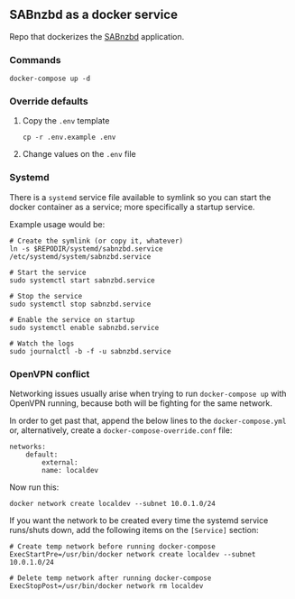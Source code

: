## SABnzbd as a docker service

Repo that dockerizes the [SABnzbd](https://sabnzbd.org/) application.

### Commands

    docker-compose up -d

### Override defaults

1. Copy the `.env` template  
    
    ```
    cp -r .env.example .env
    ```
    
1. Change values on the `.env` file

### Systemd 

There is a `systemd` service file available to symlink so you can start the docker container as a service; more specifically a startup service.

Example usage would be:

    # Create the symlink (or copy it, whatever)
    ln -s $REPODIR/systemd/sabnzbd.service /etc/systemd/system/sabnzbd.service

    # Start the service
    sudo systemctl start sabnzbd.service

    # Stop the service
    sudo systemctl stop sabnzbd.service

    # Enable the service on startup
    sudo systemctl enable sabnzbd.service

    # Watch the logs
    sudo journalctl -b -f -u sabnzbd.service

### OpenVPN conflict

Networking issues usually arise when trying to run `docker-compose up` with OpenVPN running, because both will be fighting for the same network.

In order to get past that, append the below lines to the `docker-compose.yml` or, alternatively, create a `docker-compose-override.conf` file:

    networks:
        default:
            external:
            name: localdev

Now run this:

    docker network create localdev --subnet 10.0.1.0/24
    
If you want the network to be created every time the systemd service runs/shuts down, add the following items on the `[Service]` section:

    # Create temp network before running docker-compose
    ExecStartPre=/usr/bin/docker network create localdev --subnet 10.0.1.0/24
    
    # Delete temp network after running docker-compose
    ExecStopPost=/usr/bin/docker network rm localdev

